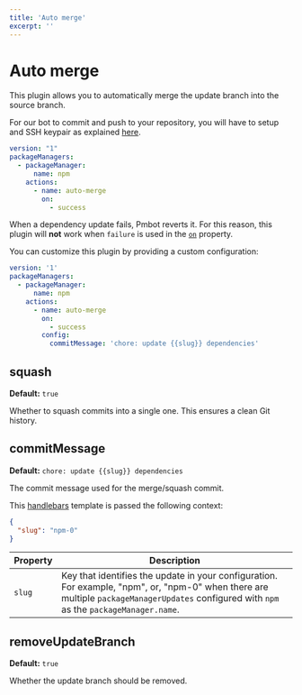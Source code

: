 ```yaml
---
title: 'Auto merge'
excerpt: ''
---
```


# Auto merge

This plugin allows you to automatically merge the update branch into the source branch.

For our bot to commit and push to your repository, you will have to setup and SSH keypair as explained [here](https://docs.pmbot.io/core/projects#git-credentials).

<div class="code-group" data-props='{ "lineNumbers": ["true"] }'>

````yaml
version: "1"
packageManagers:
  - packageManager:
      name: npm
    actions:
      - name: auto-merge
        on:
          - success
````

</div>

<div class="blockquote" data-props='{ "mod": "warning" }'>

When a dependency update fails, Pmbot reverts it. For this reason, this plugin will **not** work when `failure` is used in the [`on`](https://docs.pmbot.io/pmbot-yml/package-manager-update-config#on) property.  

</div>

You can customize this plugin by providing a custom configuration:

<div class="code-group" data-props='{ "lineNumbers": ["true"] }'>

````yaml
version: '1'
packageManagers:
  - packageManager:
      name: npm
    actions:
      - name: auto-merge
        on:
          - success
        config:
          commitMessage: 'chore: update {{slug}} dependencies'
````

</div>

## squash

**Default:** `true`

Whether to squash commits into a single one. This ensures a clean Git history.

## commitMessage

**Default:** `chore: update {{slug}} dependencies`

The commit message used for the merge/squash commit.

This [handlebars](https://handlebarsjs.com/guide/#what-is-handlebars) template is passed the following context:

<div class="code-group" data-props='{ "lineNumbers": ["true"] }'>

```json
{
  "slug": "npm-0"
}
```

</div>

| Property | Description |
| --- | --- |
| `slug` | Key that identifies the update in your configuration. For example, "npm", or, "npm-0" when there are multiple `packageManagerUpdates` configured with `npm` as the `packageManager.name`. |

## removeUpdateBranch

**Default:** `true`

Whether the update branch should be removed.
